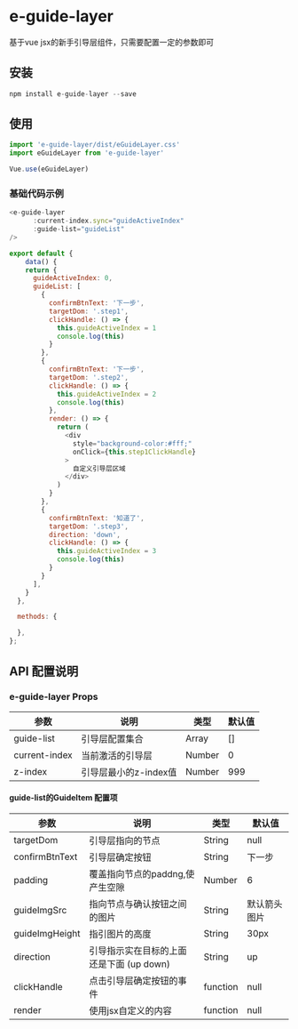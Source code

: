 # e-guide-layer
基于vue jsx的新手引导层组件，只需要配置一定的参数即可

## 安装
```js
npm install e-guide-layer --save
```
## 使用
```js
import 'e-guide-layer/dist/eGuideLayer.css'
import eGuideLayer from 'e-guide-layer'

Vue.use(eGuideLayer)
```
### 基础代码示例
```js
<e-guide-layer
      :current-index.sync="guideActiveIndex"
      :guide-list="guideList"
/>

export default {
    data() {
    return {
      guideActiveIndex: 0,
      guideList: [
        {
          confirmBtnText: '下一步',
          targetDom: '.step1',
          clickHandle: () => {
            this.guideActiveIndex = 1
            console.log(this)
          }
        },
        {
          confirmBtnText: '下一步',
          targetDom: '.step2',
          clickHandle: () => {
            this.guideActiveIndex = 2
            console.log(this)
          },
          render: () => {
            return (
              <div
                style="background-color:#fff;"
                onClick={this.step1ClickHandle}
              >
                自定义引导层区域
              </div>
            )
          }
        },
        {
          confirmBtnText: '知道了',
          targetDom: '.step3',
          direction: 'down',
          clickHandle: () => {
            this.guideActiveIndex = 3
            console.log(this)
          }
        }
      ],
    }
  },

  methods: {

  },
};

```

## API 配置说明

### e-guide-layer  Props
|  参数   | 说明  |  类型  |  默认值  |
|  ----  | ----  | ----  | ----  |
| guide-list  | 引导层配置集合 | Array | [] |
| current-index  | 当前激活的引导层 | Number | 0 |
| z-index  | 引导层最小的z-index值 | Number | 999 |

#### guide-list的GuideItem 配置项
|  参数   | 说明  |  类型  |  默认值  |
|  ----  | ----  | ----  | ----  |
| targetDom  | 引导层指向的节点 | String | null |
| confirmBtnText  | 引导层确定按钮 | String | 下一步 |
| padding  | 覆盖指向节点的paddng,使产生空隙 | Number | 6 |
| guideImgSrc  | 指向节点与确认按钮之间的图片 | String | 默认箭头图片|
| guideImgHeight  | 指引图片的高度 | String | 30px|
| direction  | 引导指示实在目标的上面还是下面 (up  down) | String | up|
| clickHandle  | 点击引导层确定按钮的事件 | function | null|
| render  | 使用jsx自定义的内容 | function | null|







